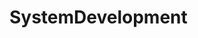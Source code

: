 # SystemDevelopment   

<script src="https://unpkg.com/@stoplight/elements/web-components.min.js"></script>
<link rel="stylesheet" href="https://unpkg.com/@stoplight/elements/styles.min.css">

<elements-api
  apiDescriptionUrl="SystemDevelopment.yaml"
  layout="sidebar"
  router="hash"
  hideTryIt="false"
  hideSchemas="false"
  hideInternal="false"
/>